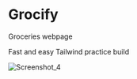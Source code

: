 # Grocify
Groceries webpage


Fast and easy Tailwind practice build

![Screenshot_4](https://github.com/MaksymusPrime/Grocify/assets/121817168/bff4fb08-405a-4553-8bf3-6279d5f72797)

